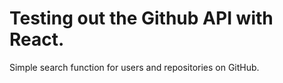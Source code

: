 # Testing out the Github API with React.

Simple search function for users and repositories on GitHub.
